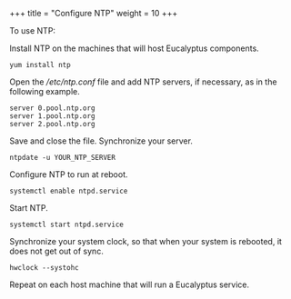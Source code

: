 +++
title = "Configure NTP"
weight = 10
+++



To use NTP: 

Install NTP on the machines that will host Eucalyptus components. 

    yum install ntp

Open the */etc/ntp.conf* file and add NTP servers, if necessary, as in the following example. 

    server 0.pool.ntp.org
    server 1.pool.ntp.org
    server 2.pool.ntp.org

Save and close the file. Synchronize your server. 

    ntpdate -u YOUR_NTP_SERVER

Configure NTP to run at reboot. 

    systemctl enable ntpd.service

Start NTP. 

    systemctl start ntpd.service

Synchronize your system clock, so that when your system is rebooted, it does not get out of sync. 

    hwclock --systohc

Repeat on each host machine that will run a Eucalyptus service. 